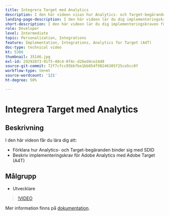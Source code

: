 ```yaml
---
title: Integrera Target med Analytics
description: I den här videon visas hur Analytics- och Target-begäranden binder sig med SDID. I den här videon lär du dig implementeringskraven för Adobe Analytics med Adobe Target (A4T).
landing-page-description: I den här videon lär du dig implementeringskraven för Adobe Analytics med Adobe Target (A4T).
short-description: I den här videon lär du dig implementeringskraven för Adobe Analytics med Adobe Target (A4T).
role: Developer
level: Intermediate
topic: Personalization, Integrations
feature: Implementation, Integrations, Analytics for Target (A4T)
doc-type: technical video
kt: 5386
thumbnail: 35146.jpg
exl-id: 29292873-91f5-40c4-8f4c-d26ed4ce24d8
source-git-commit: 72f7cfcc95bbfbe1bb054f98246305f25ce5cc0f
workflow-type: tm+mt
source-wordcount: '121'
ht-degree: 50%

---
```


# Integrera Target med Analytics

## Beskrivning

I den här videon får du lära dig att:

* Förklara hur Analytics- och Target-begäranden binder sig med SDID
* Beskriv implementeringskrav för Adobe Analytics med Adobe Target (A4T)

## Målgrupp

* Utvecklare

>[!VIDEO](https://video.tv.adobe.com/v/35146/?quality=12)

Mer information finns på [dokumentation](https://experienceleague.adobe.com/docs/target/using/integrate/a4t/a4timplementation.html?lang=en).
